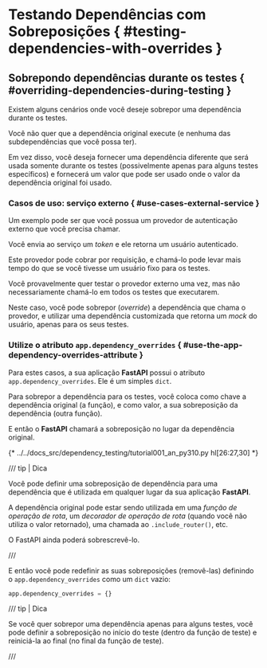 # Testando Dependências com Sobreposições { #testing-dependencies-with-overrides }

## Sobrepondo dependências durante os testes { #overriding-dependencies-during-testing }

Existem alguns cenários onde você deseje sobrepor uma dependência durante os testes.

Você não quer que a dependência original execute (e nenhuma das subdependências que você possa ter).

Em vez disso, você deseja fornecer uma dependência diferente que será usada somente durante os testes (possivelmente apenas para alguns testes específicos) e fornecerá um valor que pode ser usado onde o valor da dependência original foi usado.

### Casos de uso: serviço externo { #use-cases-external-service }

Um exemplo pode ser que você possua um provedor de autenticação externo que você precisa chamar.

Você envia ao serviço um *token* e ele retorna um usuário autenticado.

Este provedor pode cobrar por requisição, e chamá-lo pode levar mais tempo do que se você tivesse um usuário fixo para os testes.

Você provavelmente quer testar o provedor externo uma vez, mas não necessariamente chamá-lo em todos os testes que executarem.

Neste caso, você pode sobrepor (*override*) a dependência que chama o provedor, e utilizar uma dependência customizada que retorna um *mock* do usuário, apenas para os seus testes.

### Utilize o atributo `app.dependency_overrides` { #use-the-app-dependency-overrides-attribute }

Para estes casos, a sua aplicação **FastAPI** possui o atributo `app.dependency_overrides`. Ele é um simples `dict`.

Para sobrepor a dependência para os testes, você coloca como chave a dependência original (a função), e como valor, a sua sobreposição da dependência (outra função).

E então o **FastAPI** chamará a sobreposição no lugar da dependência original.

{* ../../docs_src/dependency_testing/tutorial001_an_py310.py hl[26:27,30] *}

/// tip | Dica

Você pode definir uma sobreposição de dependência para uma dependência que é utilizada em qualquer lugar da sua aplicação **FastAPI**.

A dependência original pode estar sendo utilizada em uma *função de operação de rota*, um *decorador de operação de rota* (quando você não utiliza o valor retornado), uma chamada ao `.include_router()`, etc.

O FastAPI ainda poderá sobrescrevê-lo.

///

E então você pode redefinir as suas sobreposições (removê-las) definindo o `app.dependency_overrides` como um `dict` vazio:

```Python
app.dependency_overrides = {}
```

/// tip | Dica

Se você quer sobrepor uma dependência apenas para alguns testes, você pode definir a sobreposição no início do teste (dentro da função de teste) e reiniciá-la ao final (no final da função de teste).

///
